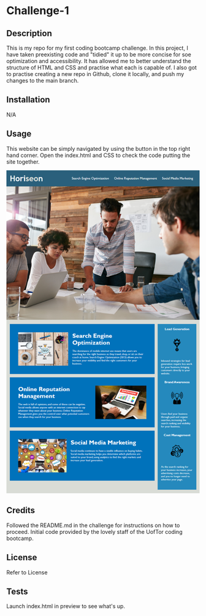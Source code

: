 # Challenge-1

## Description

This is my repo for my first coding bootcamp challenge.  In this project, I have taken preexisting code and "tidied" it up to be more concise for soe optimization and accessibility.  It has allowed me to better understand the structure of HTML and CSS and practise what each is capable of.  I also got to practise creating a new repo in Github, clone it locally, and push my changes to the main branch.  

## Installation

N/A

## Usage

This website can be simply navigated by using the button in the top right hand corner.  Open the index.html and CSS to check the code putting the site together.

 ![alt text](assets/images/01-html-css-git-homework-demo.png)   

## Credits

Followed the README.md in the challenge for instructions on how to proceed.  Initial code provided by the lovely staff of the UofTor coding bootcamp.

## License

Refer to License 

## Tests

Launch index.html in preview to see what's up.
